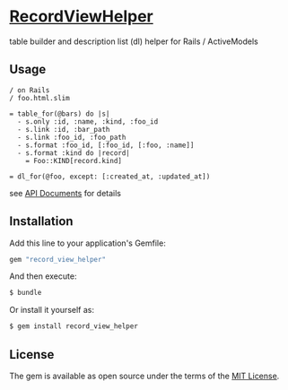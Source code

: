 # [RecordViewHelper](https://github.com/Narazaka/record_view_helper)

table builder and description list (dl) helper for Rails / ActiveModels

## Usage

```slim
/ on Rails
/ foo.html.slim

= table_for(@bars) do |s|
  - s.only :id, :name, :kind, :foo_id
  - s.link :id, :bar_path
  - s.link :foo_id, :foo_path
  - s.format :foo_id, [:foo_id, [:foo, :name]]
  - s.format :kind do |record|
    = Foo::KIND[record.kind]

= dl_for(@foo, except: [:created_at, :updated_at])
```

see [API Documents](http://www.rubydoc.info/gems/record_view_helper) for details

## Installation
Add this line to your application's Gemfile:

```ruby
gem "record_view_helper"
```

And then execute:
```bash
$ bundle
```

Or install it yourself as:
```bash
$ gem install record_view_helper
```

## License
The gem is available as open source under the terms of the [MIT License](https://narazaka.net/license/MIT?2017).
